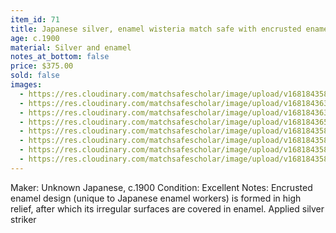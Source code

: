 ```yaml
---
item_id: 71
title: Japanese silver, enamel wisteria match safe with encrusted enamel work
age: c.1900
material: Silver and enamel
notes_at_bottom: false
price: $375.00
sold: false
images:
  - https://res.cloudinary.com/matchsafescholar/image/upload/v1681843582/wisteria/wisteria7.jpg
  - https://res.cloudinary.com/matchsafescholar/image/upload/v1681843635/wisteria/wisteria2.jpg
  - https://res.cloudinary.com/matchsafescholar/image/upload/v1681843636/wisteria/wisteria1.jpg
  - https://res.cloudinary.com/matchsafescholar/image/upload/v1681843656/wisteria/wisteria8.jpg
  - https://res.cloudinary.com/matchsafescholar/image/upload/v1681843580/wisteria/wisteria5.jpg
  - https://res.cloudinary.com/matchsafescholar/image/upload/v1681843581/wisteria/wisteria6.jpg
  - https://res.cloudinary.com/matchsafescholar/image/upload/v1681843581/wisteria/wisteria4.jpg
  - https://res.cloudinary.com/matchsafescholar/image/upload/v1681843581/wisteria/wisteria3.jpg
---
```

Maker:	        Unknown Japanese, c.1900
Condition:	Excellent
Notes:		Encrusted enamel design (unique to Japanese enamel workers) is formed in high relief, after which its irregular surfaces are covered in enamel. Applied silver striker